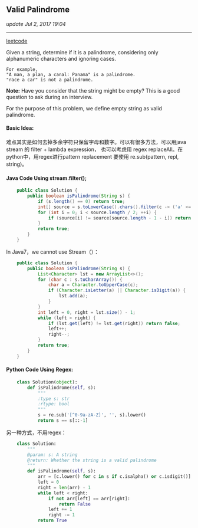 ## Valid Palindrome
_update Jul 2, 2017 19:04_

---
[leetcode](https://leetcode.com/problems/valid-palindrome/#/solutions)

Given a string, determine if it is a palindrome, considering only alphanumeric characters and ignoring cases.
    
    For example,
    "A man, a plan, a canal: Panama" is a palindrome.
    "race a car" is not a palindrome.
    
**Note:**
Have you consider that the string might be empty? This is a good question to ask during an interview.

For the purpose of this problem, we define empty string as valid palindrome.

#### Basic Idea:
难点其实是如何去掉多余字符只保留字母和数字。可以有很多方法，可以用java stream 的 filter + lambda expression， 也可以考虑用 regex replaceAll。在python中，用regex进行pattern replacement 要使用 re.sub(pattern, repl, string)。

#### Java Code Using stream.filter();
```java
    public class Solution {
        public boolean isPalindrome(String s) {
            if (s.length() == 0) return true;
            int[] source = s.toLowerCase().chars().filter(c -> ('a' <= c && c <= 'z') || ('0' <= c && c <= '9')).toArray();
            for (int i = 0; i < source.length / 2; ++i) {
                if (source[i] != source[source.length - 1 - i]) return false;
            }
            return true;
        }
    }
```
In Java7，we cannot use Stream（）：
```java
    public class Solution {
        public boolean isPalindrome(String s) {
            List<Character> lst = new ArrayList<>();
            for (char c : s.toCharArray()) {
                char a = Character.toUpperCase(c);
                if (Character.isLetter(a) || Character.isDigit(a)) {
                    lst.add(a);
                }
            }
            int left = 0, right = lst.size() - 1;
            while (left < right) {
                if (lst.get(left) != lst.get(right)) return false;
                left++;
                right--;
            }
            return true;
        }
    }
```

#### Python Code Using Regex:
```python
    class Solution(object):
        def isPalindrome(self, s):
            """
            :type s: str
            :rtype: bool
            """
            s = re.sub('[^0-9a-zA-Z]', '', s).lower()
            return s == s[::-1]
```

另一种方式，不用regex：
```python
    class Solution:
        """
        @param: s: A string
        @return: Whether the string is a valid palindrome
        """
        def isPalindrome(self, s):
            arr = [c.lower() for c in s if c.isalpha() or c.isdigit()]
            left = 0
            right = len(arr) - 1
            while left < right:
                if not arr[left] == arr[right]:
                    return False
                left += 1
                right -= 1
            return True
```
            